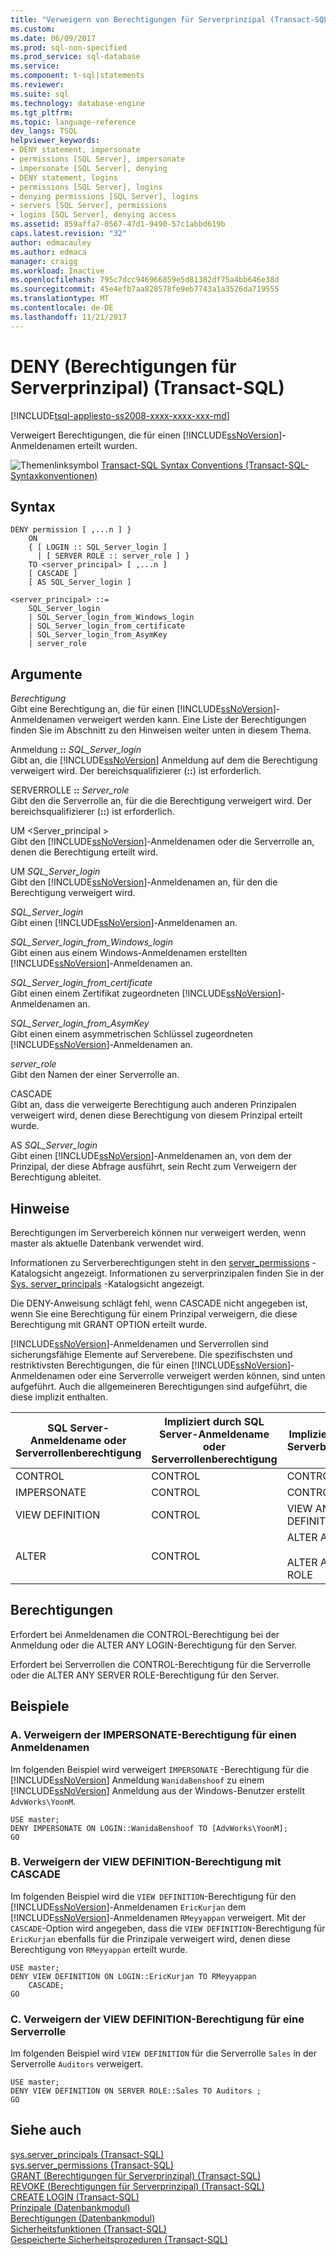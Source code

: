 ```yaml
---
title: "Verweigern von Berechtigungen für Serverprinzipal (Transact-SQL) | Microsoft Docs"
ms.custom: 
ms.date: 06/09/2017
ms.prod: sql-non-specified
ms.prod_service: sql-database
ms.service: 
ms.component: t-sql|statements
ms.reviewer: 
ms.suite: sql
ms.technology: database-engine
ms.tgt_pltfrm: 
ms.topic: language-reference
dev_langs: TSQL
helpviewer_keywords:
- DENY statement, impersonate
- permissions [SQL Server], impersonate
- impersonate [SQL Server], denying
- DENY statement, logins
- permissions [SQL Server], logins
- denying permissions [SQL Server], logins
- servers [SQL Server], permissions
- logins [SQL Server], denying access
ms.assetid: 859affa7-0567-47d1-9490-57c1abbd619b
caps.latest.revision: "32"
author: edmacauley
ms.author: edmaca
manager: craigg
ms.workload: Inactive
ms.openlocfilehash: 795c7dcc946966859e5d81382df75a4bb646e38d
ms.sourcegitcommit: 45e4efb7aa828578fe9eb7743a1a3526da719555
ms.translationtype: MT
ms.contentlocale: de-DE
ms.lasthandoff: 11/21/2017
---
```

# <a name="deny-server-principal-permissions-transact-sql"></a>DENY (Berechtigungen für Serverprinzipal) (Transact-SQL)
[!INCLUDE[tsql-appliesto-ss2008-xxxx-xxxx-xxx-md](../../includes/tsql-appliesto-ss2008-xxxx-xxxx-xxx-md.md)]

  Verweigert Berechtigungen, die für einen [!INCLUDE[ssNoVersion](../../includes/ssnoversion-md.md)]-Anmeldenamen erteilt wurden.  
  
  
 ![Themenlinksymbol](../../database-engine/configure-windows/media/topic-link.gif "Topic link icon") [Transact-SQL Syntax Conventions (Transact-SQL-Syntaxkonventionen)](../../t-sql/language-elements/transact-sql-syntax-conventions-transact-sql.md)  
  
## <a name="syntax"></a>Syntax  
  
```  
DENY permission [ ,...n ] }   
    ON   
    { [ LOGIN :: SQL_Server_login ]  
      | [ SERVER ROLE :: server_role ] }   
    TO <server_principal> [ ,...n ]  
    [ CASCADE ]  
    [ AS SQL_Server_login ]   
  
<server_principal> ::=   
    SQL_Server_login  
    | SQL_Server_login_from_Windows_login   
    | SQL_Server_login_from_certificate   
    | SQL_Server_login_from_AsymKey   
    | server_role  
```  
  
## <a name="arguments"></a>Argumente  
 *Berechtigung*  
 Gibt eine Berechtigung an, die für einen [!INCLUDE[ssNoVersion](../../includes/ssnoversion-md.md)]-Anmeldenamen verweigert werden kann. Eine Liste der Berechtigungen finden Sie im Abschnitt zu den Hinweisen weiter unten in diesem Thema.  
  
 Anmeldung **::** *SQL_Server_login*  
 Gibt an, die [!INCLUDE[ssNoVersion](../../includes/ssnoversion-md.md)] Anmeldung auf dem die Berechtigung verweigert wird. Der bereichsqualifizierer (**::**) ist erforderlich.  
  
 SERVERROLLE **::** *Server_role*  
 Gibt den die Serverrolle an, für die die Berechtigung verweigert wird. Der bereichsqualifizierer (**::**) ist erforderlich.  
  
 UM \<Server_principal >  
 Gibt den [!INCLUDE[ssNoVersion](../../includes/ssnoversion-md.md)]-Anmeldenamen oder die Serverrolle an, denen die Berechtigung erteilt wird.  
  
 UM *SQL_Server_login*  
 Gibt den [!INCLUDE[ssNoVersion](../../includes/ssnoversion-md.md)]-Anmeldenamen an, für den die Berechtigung verweigert wird.  
  
 *SQL_Server_login*  
 Gibt einen [!INCLUDE[ssNoVersion](../../includes/ssnoversion-md.md)]-Anmeldenamen an.  
  
 *SQL_Server_login_from_Windows_login*  
 Gibt einen aus einem Windows-Anmeldenamen erstellten [!INCLUDE[ssNoVersion](../../includes/ssnoversion-md.md)]-Anmeldenamen an.  
  
 *SQL_Server_login_from_certificate*  
 Gibt einen einem Zertifikat zugeordneten [!INCLUDE[ssNoVersion](../../includes/ssnoversion-md.md)]-Anmeldenamen an.  
  
 *SQL_Server_login_from_AsymKey*  
 Gibt einen einem asymmetrischen Schlüssel zugeordneten [!INCLUDE[ssNoVersion](../../includes/ssnoversion-md.md)]-Anmeldenamen an.  
  
 *server_role*  
 Gibt den Namen der einer Serverrolle an.  
  
 CASCADE  
 Gibt an, dass die verweigerte Berechtigung auch anderen Prinzipalen verweigert wird, denen diese Berechtigung von diesem Prinzipal erteilt wurde.  
  
 AS *SQL_Server_login*  
 Gibt einen [!INCLUDE[ssNoVersion](../../includes/ssnoversion-md.md)]-Anmeldenamen an, von dem der Prinzipal, der diese Abfrage ausführt, sein Recht zum Verweigern der Berechtigung ableitet.  
  
## <a name="remarks"></a>Hinweise  
 Berechtigungen im Serverbereich können nur verweigert werden, wenn master als aktuelle Datenbank verwendet wird.  
  
 Informationen zu Serverberechtigungen steht in den [server_permissions](../../relational-databases/system-catalog-views/sys-server-permissions-transact-sql.md) -Katalogsicht angezeigt. Informationen zu serverprinzipalen finden Sie in der [Sys. server_principals](../../relational-databases/system-catalog-views/sys-server-principals-transact-sql.md) -Katalogsicht angezeigt.  
  
 Die DENY-Anweisung schlägt fehl, wenn CASCADE nicht angegeben ist, wenn Sie eine Berechtigung für einem Prinzipal verweigern, die diese Berechtigung mit GRANT OPTION erteilt wurde.  
  
 [!INCLUDE[ssNoVersion](../../includes/ssnoversion-md.md)]-Anmeldenamen und Serverrollen sind sicherungsfähige Elemente auf Serverebene. Die spezifischsten und restriktivsten Berechtigungen, die für einen [!INCLUDE[ssNoVersion](../../includes/ssnoversion-md.md)]-Anmeldenamen oder eine Serverrolle verweigert werden können, sind unten aufgeführt. Auch die allgemeineren Berechtigungen sind aufgeführt, die diese implizit enthalten.  
  
|SQL Server-Anmeldename oder Serverrollenberechtigung|Impliziert durch SQL Server-Anmeldename oder Serverrollenberechtigung|Impliziert durch die Serverberechtigung|  
|------------------------------------------------|-----------------------------------------------------------|----------------------------------|  
|CONTROL|CONTROL|CONTROL SERVER|  
|IMPERSONATE|CONTROL|CONTROL SERVER|  
|VIEW DEFINITION|CONTROL|VIEW ANY DEFINITION|  
|ALTER|CONTROL|ALTER ANY LOGIN<br /><br /> ALTER ANY SERVER ROLE|  
  
## <a name="permissions"></a>Berechtigungen  
 Erfordert bei Anmeldenamen die CONTROL-Berechtigung bei der Anmeldung oder die ALTER ANY LOGIN-Berechtigung für den Server.  
  
 Erfordert bei Serverrollen die CONTROL-Berechtigung für die Serverrolle oder die ALTER ANY SERVER ROLE-Berechtigung für den Server.  
  
## <a name="examples"></a>Beispiele  
  
### <a name="a-denying-impersonate-permission-on-a-login"></a>A. Verweigern der IMPERSONATE-Berechtigung für einen Anmeldenamen  
 Im folgenden Beispiel wird verweigert `IMPERSONATE` -Berechtigung für die [!INCLUDE[ssNoVersion](../../includes/ssnoversion-md.md)] Anmeldung `WanidaBenshoof` zu einem [!INCLUDE[ssNoVersion](../../includes/ssnoversion-md.md)] Anmeldung aus der Windows-Benutzer erstellt `AdvWorks\YoonM`.  
  
```  
USE master;  
DENY IMPERSONATE ON LOGIN::WanidaBenshoof TO [AdvWorks\YoonM];  
GO  
```  
  
### <a name="b-denying-view-definition-permission-with-cascade"></a>B. Verweigern der VIEW DEFINITION-Berechtigung mit CASCADE  
 Im folgenden Beispiel wird die `VIEW DEFINITION`-Berechtigung für den [!INCLUDE[ssNoVersion](../../includes/ssnoversion-md.md)]-Anmeldenamen `EricKurjan` dem [!INCLUDE[ssNoVersion](../../includes/ssnoversion-md.md)]-Anmeldenamen `RMeyyappan` verweigert. Mit der `CASCADE`-Option wird angegeben, dass die `VIEW DEFINITION`-Berechtigung für `EricKurjan` ebenfalls für die Prinzipale verweigert wird, denen diese Berechtigung von `RMeyyappan` erteilt wurde.  
  
```  
USE master;  
DENY VIEW DEFINITION ON LOGIN::EricKurjan TO RMeyyappan   
    CASCADE;  
GO   
```  
  
### <a name="c-denying-view-definition-permission-on-a-server-role"></a>C. Verweigern der VIEW DEFINITION-Berechtigung für eine Serverrolle  
 Im folgenden Beispiel wird `VIEW DEFINITION` für die Serverrolle `Sales` in der Serverrolle `Auditors` verweigert.  
  
```  
USE master;  
DENY VIEW DEFINITION ON SERVER ROLE::Sales TO Auditors ;  
GO   
```  
  
## <a name="see-also"></a>Siehe auch  
 [sys.server_principals &#40;Transact-SQL&#41;](../../relational-databases/system-catalog-views/sys-server-principals-transact-sql.md)   
 [sys.server_permissions &#40;Transact-SQL&#41;](../../relational-databases/system-catalog-views/sys-server-permissions-transact-sql.md)   
 [GRANT (Berechtigungen für Serverprinzipal) &#40;Transact-SQL&#41;](../../t-sql/statements/grant-server-principal-permissions-transact-sql.md)   
 [REVOKE (Berechtigungen für Serverprinzipal) &#40;Transact-SQL&#41;](../../t-sql/statements/revoke-server-principal-permissions-transact-sql.md)   
 [CREATE LOGIN &#40;Transact-SQL&#41;](../../t-sql/statements/create-login-transact-sql.md)   
 [Prinzipale &#40;Datenbankmodul&#41;](../../relational-databases/security/authentication-access/principals-database-engine.md)   
 [Berechtigungen &#40;Datenbankmodul&#41;](../../relational-databases/security/permissions-database-engine.md)   
 [Sicherheitsfunktionen &#40;Transact-SQL&#41;](../../t-sql/functions/security-functions-transact-sql.md)   
 [Gespeicherte Sicherheitsprozeduren &#40;Transact-SQL&#41;](../../relational-databases/system-stored-procedures/security-stored-procedures-transact-sql.md)  
  
  
